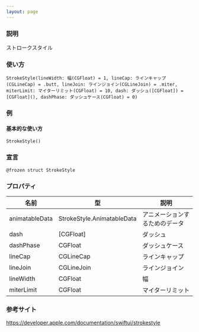 ```yaml
---
layout: page
---
```


### 説明

ストロークスタイル

### 使い方

    StrokeStyle(lineWidth: 幅(CGFloat) = 1, lineCap: ラインキャップ(CGLineCap) = .butt, lineJoin: ラインジョイン(CGLineJoin) = .miter, miterLimit: マイターリミット(CGFloat) = 10, dash: ダッシュ([CGFloat]) = [CGFloat](), dashPhase: ダッシュケース(CGFloat) = 0)

### 例

#### 基本的な使い方

    StrokeStyle()

### 宣言

    @frozen struct StrokeStyle

### プロパティ

| 名前             | 型                          | 説明              |
| -------------- | -------------------------- | --------------- |
| animatableData | StrokeStyle.AnimatableData | アニメーションするためのデータ |
| dash           | [CGFloat]                  | ダッシュ            |
| dashPhase      | CGFloat                    | ダッシュケース         |
| lineCap        | CGLineCap                  | ラインキャップ         |
| lineJoin       | CGLineJoin                 | ラインジョイン         |
| lineWidth      | CGFloat                    | 幅               |
| miterLimit     | CGFloat                    | マイターリミット        |

### 参考サイト

<https://developer.apple.com/documentation/swiftui/strokestyle>
